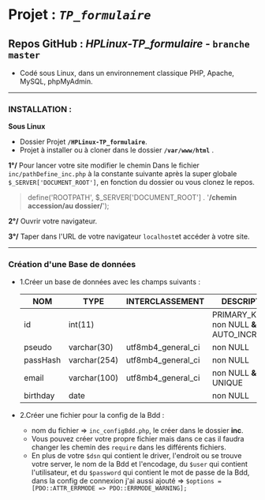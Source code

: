 # Projet : _`TP_formulaire`_
## Repos GitHub : _HPLinux-TP_formulaire_ - `branche master`

- Codé sous Linux, dans un environnement classique PHP, Apache, MySQL, phpMyAdmin.

---

### INSTALLATION :

**Sous Linux**

- Dossier Projet **`/HPLinux-TP_formulaire`**.
- Projet à installer ou à cloner dans le dossier **`/var/www/html`** . 
 
**1°/** Pour lancer votre site modifier le chemin Dans le fichier `inc/pathDefine_inc.php` à la constante suivante après la super globale `$_SERVER['DOCUMENT_ROOT']`, en fonction du dossier ou vous clonez le repos.

>define('ROOTPATH', $_SERVER['DOCUMENT_ROOT'] . '**/chemin accession/au dossier/**');

**2°/** Ouvrir votre navigateur.

**3°/** Taper dans l'URL de votre navigateur `localhost`et accéder à votre site.

---

### Création d'une Base de données

- 1.Créer un base de données avec les champs suivants :

   |   NOM    |   TYPE       |   INTERCLASSEMENT    |                 DESCRIPTION             |
   | -------- | ------------ | -------------------- | --------------------------------------- |
   |    id    |   int(11)    |                      | PRIMARY_KEY **&** non NULL **&** AUTO_INCREMENT |
   |  pseudo  | varchar(30)  |  utf8mb4_general_ci  | non NULL                                |
   | passHash | varchar(254) |  utf8mb4_general_ci  | non NULL                                |
   |  email   | varchar(100) |  utf8mb4_general_ci  | non NULL  **&** UNIQUE                  |
   | birthday |    date      |                      | non NULL                                |


- 2.Créer une fichier pour la config de la Bdd :

   - nom du fichier => `inc_configBdd.php`, le créer dans le dossier **inc**.
   - Vous pouvez créer votre propre fichier mais dans ce cas il faudra changer les chemin des `require` dans les différents fichiers.
   - En plus de votre `$dsn` qui contient le driver, l'endroit ou se trouve votre server, le nom de la Bdd et l'encodage,
     du `$user` qui contient l'utilisateur, et du `$password` qui contient le mot de passe de la Bdd,
     dans la config de connexion j'ai aussi ajouté => `$options = [PDO::ATTR_ERRMODE => PDO::ERRMODE_WARNING];`
